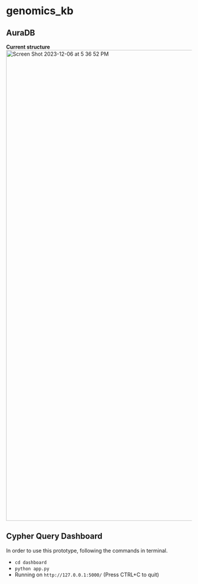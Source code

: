 # genomics_kb
## AuraDB
**Current structure**
<img width="1273" alt="Screen Shot 2023-12-06 at 5 36 52 PM" src="https://github.com/sxu1600/genomics_kb/assets/90923434/97eef847-c25b-4682-83fe-51a1938f9aac">

## Cypher Query Dashboard
In order to use this prototype, following the commands in terminal.
- `cd dashboard`
- `python app.py`
- Running on `http://127.0.0.1:5000/` (Press CTRL+C to quit)
